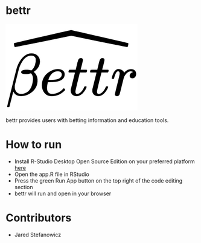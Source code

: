 # bettr

![The bettr icon](bettrIcon.png)

bettr provides users with betting information and education tools.
# How to run
- Install R-Studio Desktop Open Source Edition on your preferred platform [here](https://www.rstudio.com/products/rstudio/)
- Open the app.R file in RStudio
- Press the green Run App button on the top right of the code editing section
- bettr will run and open in your browser
# Contributors
- Jared Stefanowicz
